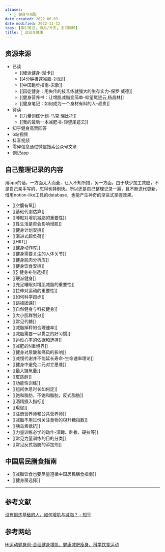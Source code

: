 ```yaml
---
aliases:
  - ∑ 健身与减脂
date created: 2022-06-09
date modified: 2022-11-12
tags: [索引笔记, 待办/今天, 复习回顾]
title: ∑ 运动与健康
---
```


## 资源来源

- 已读
	- [[硬派健身-斌卡]]
	- [[4分钟极速减脂-刘洹]]
	- [[中国跑步指南-宋歌]]
	- [[囚徒健身：用失传的技艺练就强大的生存实力-保罗·威德]]
	- [[健身营养书：让增肌减脂变简单-仰望尾迹云,杨昌林]]
	- [[健身笔记：如何成为一个身材有料的人-叔贵]]
- 待读
	- [[力量训练计划-马克·瑞比托]]
	- [[我的最后一本减肥书-仰望尾迹云]]
- 知乎健身高赞回答
- b站视频
- 抖音视频
- 零碎信息通过微信搜索公众号文章
- 训记app

## 自己整理记录的内容

用app的话，一方面太大而全，让人不知所措，另一方面，由于缺少加工效应，不是自己亲手写的，忘得也特别快。所以还是自己整理记录一遍，且不断迭代更新，借用notion-like工具的database，也能产生神奇的渐进式掌握效果。

- [[空腹有氧]]
- [[基础代谢估算]]
- [[睡眠对增肌减脂的重要性]]
- [[性生活是否会影响增肌]]
- [[健身计划安排]]
- [[渐进式超负荷]]
- [[HIIT]]
- [[健身动作库]]
- [[健身需要关注的人体关节]]
- [[健身肌肉分析库]]
- [[健身饮食安排]]
- [[∑ 健身补剂选择]]
- [[硬派健身]]
- [[充足睡眠对增肌减脂的重要性]]
- [[拉伸对运动的重要性]]
- [[如何科学跑步]]
- [[跳操团课]]
- [[自然健身与科技健身]]
- [[大小肌群划分]]
- [[常见代糖]]
- [[减脂掉秤的合理速率]]
- [[减脂需要一以贯之的好习惯]]
- [[运动心率的依据和选择]]
- [[减肥的N重境界]]
- [[健身对尿酸和痛风的影响]]
- [[减慢代谢并不能延长寿命-生命速率理论]]
- [[健身中避免二元对立思维]]
- [[最大摄氧量]]
- [[皮质醇]]
- [[功能性训练]]
- [[组间休息时长如何定]]
- [[饱和脂肪，不饱和脂肪，反式脂肪]]
- [[酒精摄入指标]]
- [[瑜伽]]
- [[注册营养师和公共营养师]]
- [[减脂不用过份关注食物的GI升糖指数]]
- [[胰岛素抵抗]]
- [[力量训练必学的动作-深蹲、卧推、硬拉等]]
- [[常见力量训练的目的分类]]
- [[常见反式脂肪的添加剂]]

## 中国居民膳食指南

- [[减脂饮食也要尽量遵循中国居民膳食指南]]
- [[健身房选择]]

---

## 参考文献

[没有锻炼基础的人，如何增肌与减脂？ - 知乎](https://www.zhihu.com/question/20687290/answer/15853608?utm_campaign=&utm_medium=social&utm_oi=627815471005831168&utm_psn=1554629693437075456&utm_source=cn.ticktick.task)

## 参考网站

[Hi运动健身网-合理健身增肌、健康减肥瘦身、科学饮食运动](https://www.hiyd.com)
